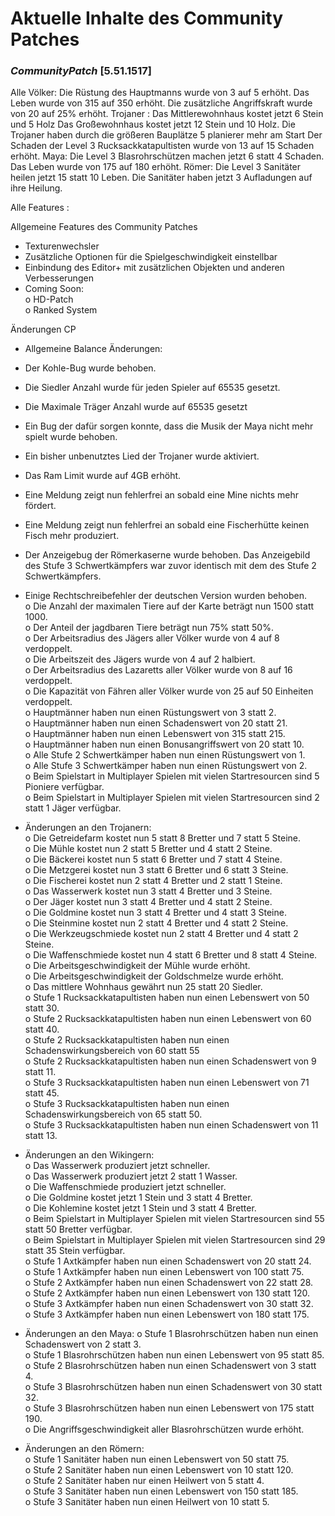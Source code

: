 
# Aktuelle Inhalte des Community Patches

### *CommunityPatch* [5.51.1517]


Alle Völker:
Die Rüstung des Hauptmanns wurde von 3 auf 5 erhöht.
Das Leben wurde von 315 auf 350 erhöht.
Die zusätzliche Angriffskraft wurde von 20 auf 25% erhöht.
Trojaner :
Das Mittlerewohnhaus kostet jetzt 6 Stein und 5 Holz
Das Großewohnhaus kostet jetzt 12 Stein und 10 Holz.
Die Trojaner haben durch die größeren Bauplätze 5 planierer mehr am Start
Der Schaden der Level 3 Rucksackkatapultisten wurde von 13 auf 15 Schaden erhöht.
Maya:
Die Level 3 Blasrohrschützen machen jetzt 6 statt 4 Schaden.
Das Leben wurde von 175 auf 180 erhöht.
Römer:
Die Level 3 Sanitäter heilen jetzt 15 statt 10 Leben.
Die Sanitäter haben jetzt 3 Aufladungen auf ihre Heilung.





Alle Features :

Allgemeine Features des Community Patches  
-	Texturenwechsler  
-	Zusätzliche Optionen für die Spielgeschwindigkeit einstellbar  
-	Einbindung des Editor+ mit zusätzlichen Objekten und anderen Verbesserungen  
-	Coming Soon:  
o	HD-Patch  
o	Ranked System  
 
Änderungen CP
-	Allgemeine Balance Änderungen: 
-	Der Kohle-Bug wurde behoben. 
-	Die Siedler Anzahl wurde für jeden Spieler auf 65535 gesetzt.     
-	Die Maximale Träger Anzahl wurde auf 65535 gesetzt    
-	Ein Bug der dafür sorgen konnte, dass die Musik der Maya nicht mehr spielt wurde behoben.    
-	Ein bisher unbenutztes Lied der Trojaner wurde aktiviert.    
-	Das Ram Limit wurde auf 4GB erhöht.     
-	Eine Meldung zeigt nun fehlerfrei an sobald eine Mine nichts mehr fördert.    
-	Eine Meldung zeigt nun fehlerfrei an sobald eine Fischerhütte keinen Fisch mehr produziert.    
-	Der Anzeigebug der Römerkaserne wurde behoben. Das Anzeigebild des Stufe 3 Schwertkämpfers war zuvor identisch mit dem des Stufe 2 Schwertkämpfers.    
-	Einige Rechtschreibefehler der deutschen Version wurden behoben.   
o	Die Anzahl der maximalen Tiere auf der Karte beträgt nun 1500 statt 1000.  
o	Der Anteil der jagdbaren Tiere beträgt nun 75% statt 50%.  
o	Der Arbeitsradius des Jägers aller Völker wurde von 4 auf 8 verdoppelt.  
o	Die Arbeitszeit des Jägers wurde von 4 auf 2 halbiert.  
o	Der Arbeitsradius des Lazaretts aller Völker wurde von 8 auf 16 verdoppelt.  
o	Die Kapazität von Fähren aller Völker wurde von 25 auf 50 Einheiten verdoppelt.  
o	Hauptmänner haben nun einen Rüstungswert von 3 statt 2.  
o	Hauptmänner haben nun einen Schadenswert von 20 statt 21.  
o	Hauptmänner haben nun einen Lebenswert von 315 statt 215.  
o	Hauptmänner haben nun einen Bonusangriffswert von 20 statt 10.  
o	Alle Stufe 2 Schwertkämper haben nun einen Rüstungswert von 1.  
o	Alle Stufe 3 Schwertkämper haben nun einen Rüstungswert von 2.  
o	Beim Spielstart in Multiplayer Spielen mit vielen Startresourcen sind 5 Pioniere verfügbar.  
o	Beim Spielstart in Multiplayer Spielen mit vielen Startresourcen sind 2 statt 1 Jäger verfügbar.  

-	Änderungen an den Trojanern:   
o	Die Getreidefarm kostet nun 5 statt 8 Bretter und 7 statt 5 Steine.  
o	Die Mühle kostet nun 2 statt 5 Bretter und 4 statt 2 Steine.  
o	Die Bäckerei kostet nun 5 statt 6 Bretter und 7 statt 4 Steine.  
o	Die Metzgerei kostet nun 3 statt 6 Bretter und 6 statt 3 Steine.  
o	Die Fischerei kostet nun 2 statt 4 Bretter und 2 statt 1 Steine.  
o	Das Wasserwerk kostet nun 3 statt 4 Bretter und 3 Steine.  
o	Der Jäger kostet nun 3 statt 4 Bretter und 4 statt 2 Steine.  
o	Die Goldmine kostet nun 3 statt 4 Bretter und 4 statt 3 Steine.  
o	Die Steinmine kostet nun 2 statt 4 Bretter und 4 statt 2 Steine.  
o	Die Werkzeugschmiede kostet nun 2 statt 4 Bretter und 4 statt 2 Steine.  
o	Die Waffenschmiede kostet nun 4 statt 6 Bretter und 8 statt 4 Steine.  
o	Die Arbeitsgeschwindigkeit der Mühle wurde erhöht.  
o	Die Arbeitsgeschwindigkeit der Goldschmelze wurde erhöht.  
o	Das mittlere Wohnhaus gewährt nun 25 statt 20 Siedler.  
o	Stufe 1 Rucksackkatapultisten haben nun einen Lebenswert von 50 statt 30.  
o	Stufe 2 Rucksackkatapultisten haben nun einen Lebenswert von 60 statt 40.  
o	Stufe 2 Rucksackkatapultisten haben nun einen Schadenswirkungsbereich von 60 statt 55  
o	Stufe 2 Rucksackkatapultisten haben nun einen Schadenswert von 9 statt 11.  
o	Stufe 3 Rucksackkatapultisten haben nun einen Lebenswert von 71 statt 45.  
o	Stufe 3 Rucksackkatapultisten haben nun einen Schadenswirkungsbereich von 65 statt 50.  
o	Stufe 3 Rucksackkatapultisten haben nun einen Schadenswert von 11 statt 13.  

-	Änderungen an den Wikingern:  
o	Das Wasserwerk produziert jetzt schneller.  
o	Das Wasserwerk produziert jetzt 2 statt 1 Wasser.  
o	Die Waffenschmiede produziert jetzt schneller.  
o	Die Goldmine kostet jetzt 1 Stein und 3 statt 4 Bretter.  
o	Die Kohlemine kostet jetzt 1 Stein und 3 statt 4 Bretter.  
o	Beim Spielstart in Multiplayer Spielen mit vielen Startresourcen sind 55 statt 50 Bretter verfügbar.  
o	Beim Spielstart in Multiplayer Spielen mit vielen Startresourcen sind 29 statt 35 Stein verfügbar.  
o	Stufe 1 Axtkämpfer haben nun einen Schadenswert von 20 statt 24.  
o	Stufe 1 Axtkämpfer haben nun einen Lebenswert von 100 statt 75.  
o	Stufe 2 Axtkämpfer haben nun einen Schadenswert von 22 statt 28.  
o	Stufe 2 Axtkämpfer haben nun einen Lebenswert von 130 statt 120.  
o	Stufe 3 Axtkämpfer haben nun einen Schadenswert von 30 statt 32.  
o	Stufe 3 Axtkämpfer haben nun einen Lebenswert von 180 statt 175.  

-	Änderungen an den Maya:
o	Stufe 1 Blasrohrschützen haben nun einen Schadenswert von 2 statt 3.  
o	Stufe 1 Blasrohrschützen haben nun einen Lebenswert von 95 statt 85.  
o	Stufe 2 Blasrohrschützen haben nun einen Schadenswert von 3 statt 4.  
o	Stufe 3 Blasrohrschützen haben nun einen Schadenswert von 30 statt 32.  
o	Stufe 3 Blasrohrschützen haben nun einen Lebenswert von 175 statt 190.  
o	Die Angriffsgeschwindigkeit aller Blasrohrschützen wurde erhöht.  

-	Änderungen an den Römern:  
o	Stufe 1 Sanitäter haben nun einen Lebenswert von 50 statt 75.  
o	Stufe 2 Sanitäter haben nun einen Lebenswert von 10 statt 120.  
o	Stufe 2 Sanitäter haben nur einen Heilwert von 5 statt 4.  
o	Stufe 3 Sanitäter haben nun einen Lebenswert von 150 statt 185.  
o	Stufe 3 Sanitäter haben nun einen Heilwert von 10 statt 5.  



